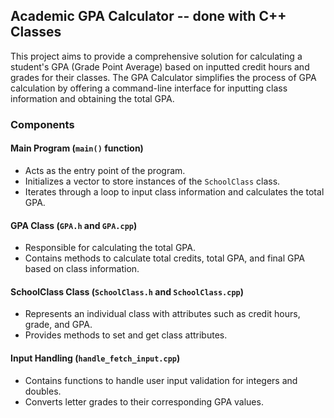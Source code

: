 ## Academic GPA Calculator -- done with C++ Classes

This project aims to provide a comprehensive solution for calculating a student's GPA (Grade Point Average) based on inputted credit hours and grades for their classes. The GPA Calculator simplifies the process of GPA calculation by offering a command-line interface for inputting class information and obtaining the total GPA.

### Components

#### Main Program (`main()` function)

- Acts as the entry point of the program.
- Initializes a vector to store instances of the `SchoolClass` class.
- Iterates through a loop to input class information and calculates the total GPA.

#### GPA Class (`GPA.h` and `GPA.cpp`)

- Responsible for calculating the total GPA.
- Contains methods to calculate total credits, total GPA, and final GPA based on class information.

#### SchoolClass Class (`SchoolClass.h` and `SchoolClass.cpp`)

- Represents an individual class with attributes such as credit hours, grade, and GPA.
- Provides methods to set and get class attributes.

#### Input Handling (`handle_fetch_input.cpp`)

- Contains functions to handle user input validation for integers and doubles.
- Converts letter grades to their corresponding GPA values.
